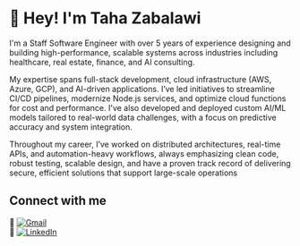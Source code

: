 # 👋 Hey! I'm Taha Zabalawi

I'm a Staff Software Engineer with over 5 years of experience designing and building high-performance, scalable systems across industries including healthcare, real estate, finance, and AI consulting.

My expertise spans full-stack development, cloud infrastructure (AWS, Azure, GCP), and AI-driven applications. I’ve led initiatives to streamline CI/CD pipelines, modernize Node.js services, and optimize cloud functions for cost and performance. I've also developed and deployed custom AI/ML models tailored to real-world data challenges, with a focus on predictive accuracy and system integration.

Throughout my career, I’ve worked on distributed architectures, real-time APIs, and automation-heavy workflows, always emphasizing clean code, robust testing, scalable design, and have a proven track record of delivering secure, efficient solutions that support large-scale operations


## Connect with me 
 
📧 [![Gmail](https://img.shields.io/badge/Gmail-D14836?style=flat&logo=gmail&logoColor=white)](mailto:taha.zabalawi210@gmail.com)  
🔗 [![LinkedIn](https://img.shields.io/badge/LinkedIn-0077B5?style=flat&logo=linkedin&logoColor=white)](https://www.linkedin.com/in/tahaz2)
